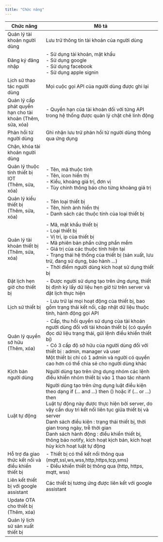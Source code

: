 ```yaml
---
title: "Chức năng"
---
```


| Chức năng | Mô tả |
|-----------|-------|
| Quản lý tài khoản người dùng | Lưu trữ thông tin tài khoản của người dùng |
| Đăng ký đăng nhập | - Sử dụng tài khoản, mật khẩu <br/> - Sử dụng google <br/> - Sử dụng facebook <br/> - Sử dụng apple signin |
| Lịch sử thao tác người dùng | Mọi cuộc gọi API của người dùng được ghi lại |
| Quản lý cấp phát quyền hạn cho tài khoản (Thêm, sửa, xóa) | - Quyền hạn của tài khoản đối với từng API trong hệ thống được quản lý chặt chẽ linh động |
| Phản hồi từ người dùng | Ghi nhận lưu trữ phản hồi từ người dùng thông qua ứng dụng |
| Chặn, khóa tài khoản người dùng | |
| Quản lý thuộc tính thiết bị IOT <br/> (Thêm, sửa, xóa) | - Tên, mã thuộc tính <br/> - Tên, icon hiển thị <br/> - Kiểu, khoảng giá trị, đơn vị <br/> - Tùy chỉnh thông báo cho từng khoảng giá trị|
| Quản lý kiểu thiết bị <br/> (Thêm, sửa, xóa) | - Tên loại thiết bị <br/> - Tên, hình ảnh hiển thị <br/> - Danh sách các thuộc tính của loại thiết bị |
| Quản lý tài khoản thiết bị <br/> (Thêm, sửa, xóa) | - Mã, mật khẩu thiết bị <br/> - Loại thiết bị <br/> - Vị trí, ip của thiết bị <br/> - Mã phiên bản phần cứng phần mềm <br/> - Giá trị của các thuộc tính hiện tại <br/> - Trạng thái hệ thống của thiết bị (sản xuất, lưu trữ, đang sử dụng, bảo hành ...) <br/> - Thời điểm người dùng kích hoạt sử dụng thiết bị|
| Đặt lịch hẹn giờ cho thiết bị | - Được người sử dụng tạo trên ứng dụng, thiết bị định kỳ lấy dữ liệu hẹn giờ từ trên server và đặt lịch thực hiện |
| Lịch sử thiết bị | - Lưu trữ lại mọi hoạt động của thiết bị, bao gồm trạng thái kết nối, cập nhật dữ liệu thuộc tính, hành động gọi API |
| Quản lý quyền sở hữu <br/> (Thêm, xóa)| - Cấp, thu hồi quyền sử dụng của tài khoản người dùng đối với tài khoản thiết bị (có quyền đọc dữ liệu trạng thái, gửi lệnh điều khiển thiết bị) <br/> - Có 3 cấp độ sở hữu của người dùng đối với thiết bị : admin, manager và user <br/> Một thiết bị chỉ có 1 admin và người có quyền cao hơn có thể chia sẻ cho người dùng khác |
| Kịch bản người dùng | Người dùng tạo trên ứng dụng nhóm các lệnh điều khiển nhóm thiết bị vào 1 thao tác nhanh |
| Luật tự động | Người dùng tạo trên ứng dụng luật điều kiện theo dạng if (... and ...) then () hoặc if (... or ...) then <br/> Luật tự động này được thực hiện bởi server, do vậy cần duy trì kết nối liên tục giữa thiết bị và server <br/> Danh sách điều kiện : trạng thái thiết bị, thời gian trong ngày, trễ thời gian <br/> Danh sách hành động : điều khiển thiết bị, thông báo notify, kích hoạt kịch bản, kích hoạt hủy kích hoạt luật tự động |
| Hỗ trợ đa giao thức kết nối và điều khiển thiết bị | - Thiết bị có thể kết nối thông qua (mqtt,ssl,ws,wss,http,https,tcp,sms) <br/> - Điều khiển thiết bị thông qua (http, https, mqtt, wss) |
| Liên kết thiết bị với google assistant | Các thiết bị tương ứng được liên kết với google assistant |
| Update OTA cho thiết bị <br/> (Thêm, xóa) |  |
| Quản lý lịch sử sản xuất thiết bị ||
